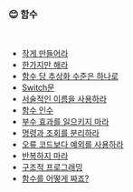 ### :blush: 함수

<br>

- [작게 만들어라](작게%20만들어라.md)
- [한가지만 해라](한가지만%20해라.md)
- [함수 당 추상화 수준은 하나로](함수%20당%20추상화%20수준은%20하나로.md)
- [Switch문](Switch문.md)
- [서술적인 이름을 사용하라](서술적인%20이름을%20사용하라.md)
- [함수 인수](함수%20인수.md)
- [부수 효과를 일으키지 마라](부수%20효과를%20일으키지%20마라.md)
- [명령과 조회를 분리하라](명령과%20조회를%20분리하라.md)
- [오류 코드보다 예외를 사용하라](오류%20코드보다%20예외를%20사용하라.md)
- [반복하지 마라](반복하지%20마라.md)
- [구조적 프로그래밍](구조적%20프로그래밍.md)
- [함수를 어떻게 짜죠?](함수를%20어떻게%20짜죠.md)
<br>


